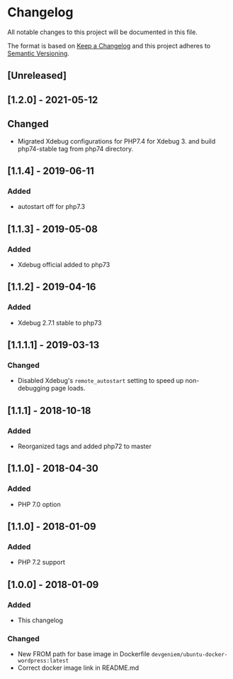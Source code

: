 # Changelog
All notable changes to this project will be documented in this file.

The format is based on [Keep a Changelog](http://keepachangelog.com/en/1.0.0/)
and this project adheres to [Semantic Versioning](http://semver.org/spec/v2.0.0.html).

## [Unreleased]

## [1.2.0] - 2021-05-12
## Changed
- Migrated Xdebug configurations for PHP7.4 for Xdebug 3. and build php74-stable tag from php74 directory.

## [1.1.4] - 2019-06-11
### Added
- autostart off for php7.3

## [1.1.3] - 2019-05-08
### Added
- Xdebug official added to php73

## [1.1.2] - 2019-04-16
### Added
- Xdebug 2.7.1 stable to php73

## [1.1.1.1] - 2019-03-13
### Changed
- Disabled Xdebug's `remote_autostart` setting to speed up non-debugging page loads.

## [1.1.1] - 2018-10-18
### Added
- Reorganized tags and added php72 to master

## [1.1.0] - 2018-04-30
### Added
- PHP 7.0 option

## [1.1.0] - 2018-01-09
### Added
- PHP 7.2 support

## [1.0.0] - 2018-01-09
### Added
- This changelog

### Changed
- New FROM path for base image in Dockerfile `devgeniem/ubuntu-docker-wordpress:latest`
- Correct docker image link in README.md

